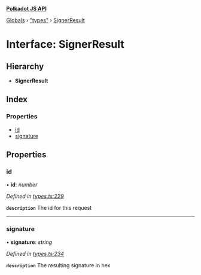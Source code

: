 **[Polkadot JS API](../README.md)**

[Globals](../globals.md) › [&quot;types&quot;](../modules/_types_.md) › [SignerResult](_types_.signerresult.md)

# Interface: SignerResult

## Hierarchy

* **SignerResult**

## Index

### Properties

* [id](_types_.signerresult.md#id)
* [signature](_types_.signerresult.md#signature)

## Properties

###  id

• **id**: *number*

*Defined in [types.ts:229](https://github.com/polkadot-js/api/blob/67929d3/packages/api/src/types.ts#L229)*

**`description`** The id for this request

___

###  signature

• **signature**: *string*

*Defined in [types.ts:234](https://github.com/polkadot-js/api/blob/67929d3/packages/api/src/types.ts#L234)*

**`description`** The resulting signature in hex